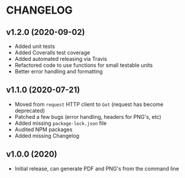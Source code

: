 # CHANGELOG

## v1.2.0 (2020-09-02)

* Added unit tests
* Added Coveralls test coverage
* Added automated releasing via Travis
* Refactored code to use functions for small testable units
* Better error handling and formatting

## v1.1.0 (2020-07-21)

* Moved from `request` HTTP client to `Got` (request has become deprecated)
* Patched a few bugs (error handling, headers for PNG's, etc)
* Added missing `package-lock.json` file
* Audited NPM packages
* Added missing Changelog

## v1.0.0 (2020)

* Initial release, can generate PDF and PNG's from the command line
